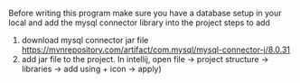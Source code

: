 Before writing this program
make sure you have a database setup in your local and
add the mysql connector library into the project
steps to add
 1. download mysql connector jar file https://mvnrepository.com/artifact/com.mysql/mysql-connector-j/8.0.31
 2. add jar file to the project. In intellij, open file -> project structure -> libraries -> add using + icon -> apply)
